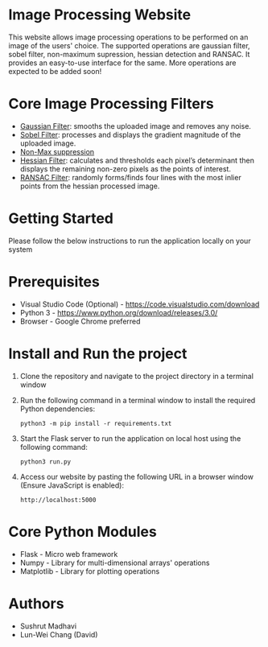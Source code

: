 # Image Processing Website

This website allows image processing operations to be performed on an image of the users' choice. The supported operations are gaussian filter, sobel filter, non-maximum supression, hessian detection and RANSAC. It provides an easy-to-use interface for the same. More operations are expected to be added soon!

# Core Image Processing Filters
* [Gaussian Filter](http://www.justin-liang.com/tutorials/canny/#gaussian): smooths the uploaded image and removes any noise.
* [Sobel Filter](http://www.justin-liang.com/tutorials/canny/#gradient): processes and displays the gradient magnitude of the uploaded image.
* [Non-Max suppression](http://www.justin-liang.com/tutorials/canny/#suppression)
* [Hessian Filter](https://en.wikipedia.org/wiki/Hessian_matrix): calculates and thresholds each pixel’s determinant then displays the remaining non-zero pixels as the points of interest.
* [RANSAC Filter](https://en.wikipedia.org/wiki/Random_sample_consensus): randomly forms/finds four lines with the most inlier points from the hessian processed image.

# Getting Started
Please follow the below instructions to run the application locally on your system

# Prerequisites

* Visual Studio Code (Optional) - https://code.visualstudio.com/download
* Python 3 - https://www.python.org/download/releases/3.0/
* Browser - Google Chrome preferred

# Install and Run the project

1. Clone the repository and navigate to the project directory in a terminal window

2. Run the following command in a terminal window to install the required Python dependencies:

    ``` python3 -m pip install -r requirements.txt ```

3. Start the Flask server to run the application on local host using the following command:

    ``` python3 run.py ```
    
4. Access our website by pasting the following URL in a browser window (Ensure JavaScript is enabled):

    ```http://localhost:5000```

# Core Python Modules
* Flask - Micro web framework
* Numpy - Library for multi-dimensional arrays' operations
* Matplotlib - Library for plotting operations

# Authors
* Sushrut Madhavi
* Lun-Wei Chang (David)
